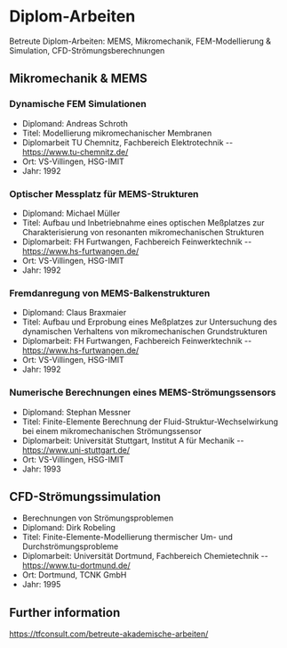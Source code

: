 # Diplom-Arbeiten
Betreute Diplom-Arbeiten: MEMS, Mikromechanik, FEM-Modellierung &amp; Simulation, CFD-Strömungsberechnungen

## Mikromechanik & MEMS

### Dynamische FEM Simulationen
- Diplomand: Andreas Schroth
- Titel: Modellierung mikromechanischer Membranen
- Diplomarbeit TU Chemnitz, Fachbereich Elektrotechnik -- https://www.tu-chemnitz.de/
- Ort: VS-Villingen, HSG-IMIT
- Jahr: 1992

### Optischer Messplatz für MEMS-Strukturen
- Diplomand: Michael Müller
- Titel: Aufbau und Inbetriebnahme eines optischen Meßplatzes zur Charakterisierung von resonanten mikromechanischen Strukturen
- Diplomarbeit: FH Furtwangen, Fachbereich Feinwerktechnik -- https://www.hs-furtwangen.de/
- Ort: VS-Villingen, HSG-IMIT
- Jahr: 1992

### Fremdanregung von MEMS-Balkenstrukturen
- Diplomand: Claus Braxmaier 
- Titel: Aufbau und Erprobung eines Meßplatzes zur Untersuchung des dynamischen Verhaltens von mikromechanischen Grundstrukturen 
- Diplomarbeit: FH Furtwangen, Fachbereich Feinwerktechnik -- https://www.hs-furtwangen.de/
- Ort: VS-Villingen, HSG-IMIT
- Jahr: 1992

### Numerische Berechnungen eines MEMS-Strömungssensors
- Diplomand: Stephan Messner
- Titel: Finite-Elemente Berechnung der Fluid-Struktur-Wechselwirkung bei einem mikromechanischen Strömungssensor
- Diplomarbeit: Universität Stuttgart, Institut A für Mechanik -- https://www.uni-stuttgart.de/
- Ort: VS-Villingen, HSG-IMIT
- Jahr: 1993

## CFD-Strömungssimulation
- Berechnungen von Strömungsproblemen
- Diplomand: Dirk Robeling
- Titel: Finite-Elemente-Modellierung thermischer Um- und Durchströmungsprobleme
- Diplomarbeit: Universität Dortmund, Fachbereich Chemietechnik -- https://www.tu-dortmund.de/
- Ort: Dortmund, TCNK GmbH
- Jahr: 1995

## Further information
https://tfconsult.com/betreute-akademische-arbeiten/
